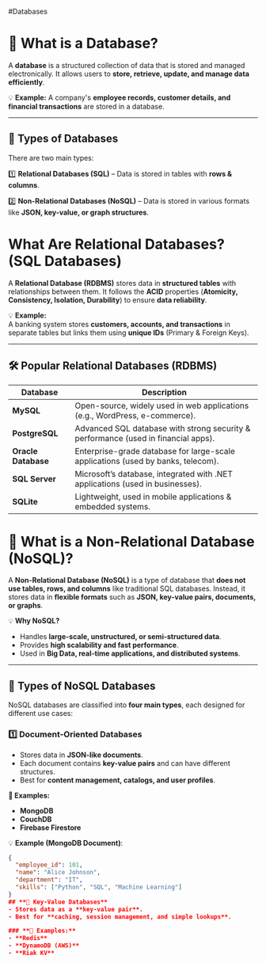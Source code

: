 #Databases
# 📌 What is a Database?  

A **database** is a structured collection of data that is stored and managed electronically. It allows users to **store, retrieve, update, and manage data efficiently**.  

💡 **Example:** A company's **employee records, customer details, and financial transactions** are stored in a database.  

---

## 🔹 Types of Databases  
There are two main types:  

1️⃣ **Relational Databases (SQL)** – Data is stored in tables with **rows & columns**.  

2️⃣ **Non-Relational Databases (NoSQL)** – Data is stored in various formats like **JSON, key-value, or graph structures**.  
# **What Are Relational Databases? (SQL Databases)**
A **Relational Database (RDBMS)** stores data in **structured tables** with relationships between them. It follows the **ACID** properties (**Atomicity, Consistency, Isolation, Durability**) to ensure **data reliability**.

💡 **Example:**  
A banking system stores **customers, accounts, and transactions** in separate tables but links them using **unique IDs** (Primary & Foreign Keys).

---

## **🛠️ Popular Relational Databases (RDBMS)**

| **Database**      | **Description** |
|------------------|----------------------------------------------|
| **MySQL**        | Open-source, widely used in web applications (e.g., WordPress, e-commerce). |
| **PostgreSQL**   | Advanced SQL database with strong security & performance (used in financial apps). |
| **Oracle Database** | Enterprise-grade database for large-scale applications (used by banks, telecom). |
| **SQL Server**   | Microsoft’s database, integrated with .NET applications (used in businesses). |
| **SQLite**       | Lightweight, used in mobile applications & embedded systems. |
# **📌 What is a Non-Relational Database (NoSQL)?**  

A **Non-Relational Database (NoSQL)** is a type of database that **does not use tables, rows, and columns** like traditional SQL databases. Instead, it stores data in **flexible formats** such as **JSON, key-value pairs, documents, or graphs**.  

💡 **Why NoSQL?**  
- Handles **large-scale, unstructured, or semi-structured data**.  
- Provides **high scalability and fast performance**.  
- Used in **Big Data, real-time applications, and distributed systems**.  

---

## **🔹 Types of NoSQL Databases**  

NoSQL databases are classified into **four main types**, each designed for different use cases:  

### **1️⃣ Document-Oriented Databases**  
- Stores data in **JSON-like documents**.  
- Each document contains **key-value pairs** and can have different structures.  
- Best for **content management, catalogs, and user profiles**.  

**🔹 Examples:**  
- **MongoDB**  
- **CouchDB**  
- **Firebase Firestore**  

💡 **Example (MongoDB Document)**:  
```json
{
  "employee_id": 101,
  "name": "Alice Johnson",
  "department": "IT",
  "skills": ["Python", "SQL", "Machine Learning"]
}
## **🔹 Key-Value Databases**  
- Stores data as a **key-value pair**.  
- Best for **caching, session management, and simple lookups**.  

### **🔹 Examples:**  
- **Redis**  
- **DynamoDB (AWS)**  
- **Riak KV**  


